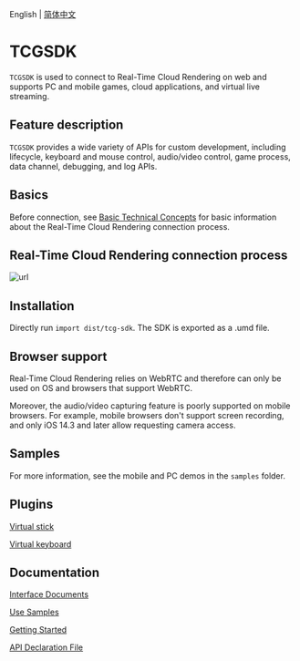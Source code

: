 English | [简体中文](./README.md)


# TCGSDK

`TCGSDK` is used to connect to Real-Time Cloud Rendering on web and supports PC and mobile games, cloud applications, and virtual live streaming.

## Feature description

`TCGSDK` provides a wide variety of APIs for custom development, including lifecycle, keyboard and mouse control, audio/video control, game process, data channel, debugging, and log APIs. 

## Basics

Before connection, see [Basic Technical Concepts](https://www.tencentcloud.com/document/product/1158/49611) for basic information about the Real-Time Cloud Rendering connection process.

## Real-Time Cloud Rendering connection process

![url](https://qcloudimg.tencent-cloud.cn/raw/dec8b73715e1a2e80f62a298fffba0e0.jpg)

## Installation

Directly run `import dist/tcg-sdk`. The SDK is exported as a .umd file.

## Browser support

Real-Time Cloud Rendering relies on WebRTC and therefore can only be used on OS and browsers that support WebRTC.

Moreover, the audio/video capturing feature is poorly supported on mobile browsers. For example, mobile browsers don't support screen recording, and only iOS 14.3 and later allow requesting camera access.

## Samples

For more information, see the mobile and PC demos in the `samples` folder.

## Plugins

[Virtual stick](plugin/joystick/)

[Virtual keyboard](plugin/keyboard/)

## Documentation

[Interface Documents](https://ex.cloud-gaming.myqcloud.com/cloud_gaming_web/docs_en/index.html)

[Use Samples](samples/)

[Getting Started](https://www.tencentcloud.com/document/product/1158/49612)

[API Declaration File](dist/tcg-sdk//index_en.d.ts)

